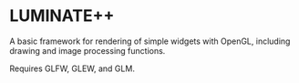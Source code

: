 # LUMINATE++

A basic framework for rendering of simple widgets with OpenGL, including drawing and image processing functions.

Requires GLFW, GLEW, and GLM.